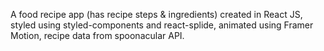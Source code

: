 A food recipe app (has recipe steps & ingredients) created in React JS, styled using styled-components and react-splide, animated using Framer Motion, recipe data from spoonacular API.
